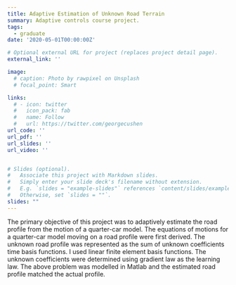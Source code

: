 ```yaml
---
title: Adaptive Estimation of Unknown Road Terrain
summary: Adaptive controls course project.
tags:
  - graduate
date: '2020-05-01T00:00:00Z'

# Optional external URL for project (replaces project detail page).
external_link: ''

image:
  # caption: Photo by rawpixel on Unsplash
  # focal_point: Smart

links:
  # - icon: twitter
  #   icon_pack: fab
  #   name: Follow
  #   url: https://twitter.com/georgecushen
url_code: ''
url_pdf: ''
url_slides: ''
url_video: ''


# Slides (optional).
#   Associate this project with Markdown slides.
#   Simply enter your slide deck's filename without extension.
#   E.g. `slides = "example-slides"` references `content/slides/example-slides.md`.
#   Otherwise, set `slides = ""`.
slides: ""
---
```

The primary objective of this project was to adaptively estimate the road profile from the motion of a quarter-car model. The equations of motions for a quarter-car model moving on a road profile were first derived. The unknown road profile was represented as the sum of unknown coefficients time basis functions. I used linear finite element basis functions. The unknown coefficients were determined using gradient law as the learning law. The above problem was modelled in Matlab and the estimated road profile matched the actual profile.
